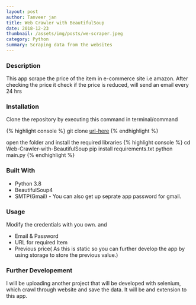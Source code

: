 ```yaml
---
layout: post
author: Tanveer jan
title: Web Crawler with BeautifulSoup
date: 2018-12-23
thumbnail: /assets/img/posts/we-scraper.jpeg
category: Python
summary: Scraping data from the websites
---
```

### Description
This app scrape the price of the item in e-commerce site i.e amazon. After checking the price it check if the price is reduced, will send an email every 24 hrs

### Installation
Clone the repository by executing this command in terminal/command

{% highlight console %}
git clone [url-here](https://github.com/tjan90/Web-Crawler-with-BeautifulSoup.git)
{% endhighlight %}

open the folder and install the required libraries
{% highlight console %}
cd Web-Crawler-with-BeautifulSoup
pip install requirements.txt
python main.py
{% endhighlight %}


### Built With
  - Python 3.8
  - BeautifulSoup4
  - SMTP(Gmail) - You can also get up seprate app password for gmail.

### Usage
Modify the credentials with you own. and
  - Email & Password
  - URL for required Item
  - Previous price( As this is static so you can further develop the app by using storage to store the previous value.)


### Further Developement
I will be uploading another project that will be developed with selenium, which crawl through website and save the data. It will be and extension to this app. 